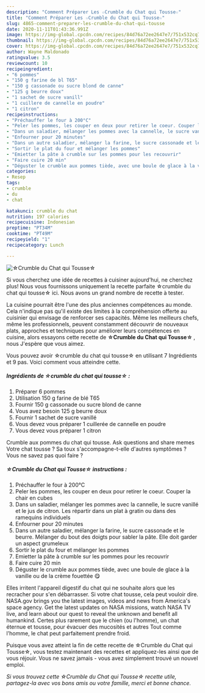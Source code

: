 ```yaml
---
description: "Comment Préparer Les ☆Crumble du Chat qui Tousse☆"
title: "Comment Préparer Les ☆Crumble du Chat qui Tousse☆"
slug: 4865-comment-preparer-les-crumble-du-chat-qui-tousse
date: 2020-11-11T01:43:36.991Z
image: https://img-global.cpcdn.com/recipes/84d76a72ee2647e7/751x532cq70/☆crumble-du-chat-qui-tousse☆-photo-principale-de-la-recette.jpg
thumbnail: https://img-global.cpcdn.com/recipes/84d76a72ee2647e7/751x532cq70/☆crumble-du-chat-qui-tousse☆-photo-principale-de-la-recette.jpg
cover: https://img-global.cpcdn.com/recipes/84d76a72ee2647e7/751x532cq70/☆crumble-du-chat-qui-tousse☆-photo-principale-de-la-recette.jpg
author: Wayne Maldonado
ratingvalue: 3.5
reviewcount: 10
recipeingredient:
- "6 pommes"
- "150 g farine de bl T65"
- "150 g cassonade ou sucre blond de canne"
- "125 g beurre doux"
- "1 sachet de sucre vanill"
- "1 cuillere de cannelle en poudre"
- "1 citron"
recipeinstructions:
- "Préchauffer le four à 200°C"
- "Peler les pommes, les couper en deux pour retirer le coeur. Couper la chair en cubes"
- "Dans un saladier, mélanger les pommes avec la cannelle, le sucre vanillé et le jus de citron. Les répartir dans un plat à gratin ou dans des ramequins individuels"
- "Enfourner pour 20 minutes"
- "Dans un autre saladier, mélanger la farine, le sucre cassonade et le beurre. Mélanger du bout des doigts pour sabler la pâte. Elle doit garder un aspect grumeleux"
- "Sortir le plat du four et mélanger les pommes"
- "Emietter la pâte à crumble sur les pommes pour les recouvrir"
- "Faire cuire 20 min"
- "Déguster le crumble aux pommes tiède, avec une boule de glace à la vanille ou de la crème fouettée 😋"
categories:
- Resep
tags:
- crumble
- du
- chat

katakunci: crumble du chat 
nutrition: 197 calories
recipecuisine: Indonesian
preptime: "PT34M"
cooktime: "PT49M"
recipeyield: "1"
recipecategory: Lunch

---
```



![☆Crumble du Chat qui Tousse☆](https://img-global.cpcdn.com/recipes/84d76a72ee2647e7/751x532cq70/☆crumble-du-chat-qui-tousse☆-photo-principale-de-la-recette.jpg)

Si vous cherchez une idée de recettes à cuisiner aujourd'hui, ne cherchez plus! Nous vous fournissons uniquement la recette parfaite ☆crumble du chat qui tousse☆ ici. Nous avons un grand nombre de recette à tester.

La cuisine pourrait être l'une des plus anciennes compétences au monde. Cela n'indique pas qu'il existe des limites à la compréhension offerte au cuisinier qui envisage de renforcer ses capacités. Même les meilleurs chefs, même les professionnels, peuvent constamment découvrir de nouveaux plats, approches et techniques pour améliorer leurs compétences en cuisine, alors essayons cette recette de <strong> ☆Crumble du Chat qui Tousse☆ </strong>, nous J'espère que vous aimez.

<!--inarticleads1-->

Vous pouvez avoir ☆crumble du chat qui tousse☆ en utilisant 7 Ingrédients et 9 pas. Voici comment vous atteindre cette.

##### Ingrédients de ☆crumble du chat qui tousse☆ :

1. Préparer 6 pommes
1. Utilisation 150 g farine de blé T65
1. Fournir 150 g cassonade ou sucre blond de canne
1. Vous avez besoin 125 g beurre doux
1. Fournir 1 sachet de sucre vanillé
1. Vous devez vous préparer 1 cuillerée de cannelle en poudre
1. Vous devez vous préparer 1 citron


Crumble aux pommes du chat qui tousse. Ask questions and share memes Votre chat tousse ? Sa toux s&#39;accompagne-t-elle d&#39;autres symptômes ? Vous ne savez pas quoi faire ? 

<!--inarticleads2-->

##### ☆Crumble du Chat qui Tousse☆ instructions :

1. Préchauffer le four à 200°C
1. Peler les pommes, les couper en deux pour retirer le coeur. Couper la chair en cubes
1. Dans un saladier, mélanger les pommes avec la cannelle, le sucre vanillé et le jus de citron. Les répartir dans un plat à gratin ou dans des ramequins individuels
1. Enfourner pour 20 minutes
1. Dans un autre saladier, mélanger la farine, le sucre cassonade et le beurre. Mélanger du bout des doigts pour sabler la pâte. Elle doit garder un aspect grumeleux
1. Sortir le plat du four et mélanger les pommes
1. Emietter la pâte à crumble sur les pommes pour les recouvrir
1. Faire cuire 20 min
1. Déguster le crumble aux pommes tiède, avec une boule de glace à la vanille ou de la crème fouettée 😋


Elles irritent l&#39;appareil digestif du chat qui ne souhaite alors que les recracher pour s&#39;en débarrasser. Si votre chat tousse, cela peut vouloir dire. NASA.gov brings you the latest images, videos and news from America&#39;s space agency. Get the latest updates on NASA missions, watch NASA TV live, and learn about our quest to reveal the unknown and benefit all humankind. Certes plus rarement que le chien (ou l&#39;homme), un chat éternue et tousse, pour évacuer des mucosités et autres Tout comme l&#39;homme, le chat peut parfaitement prendre froid. 

<!--inarticleads1-->

<p>
Puisque vous avez atteint la fin de cette recette de ☆Crumble du Chat qui Tousse☆, vous testez maintenant des recettes et appliquez-les ainsi que de vous réjouir. Vous ne savez jamais - vous avez simplement trouvé un nouvel emploi.
</p>

<p>
<i>Si vous trouvez cette ☆Crumble du Chat qui Tousse☆ recette utile, partagez-la avec vos bons amis ou votre famille, merci et bonne chance.</i>
</p>
